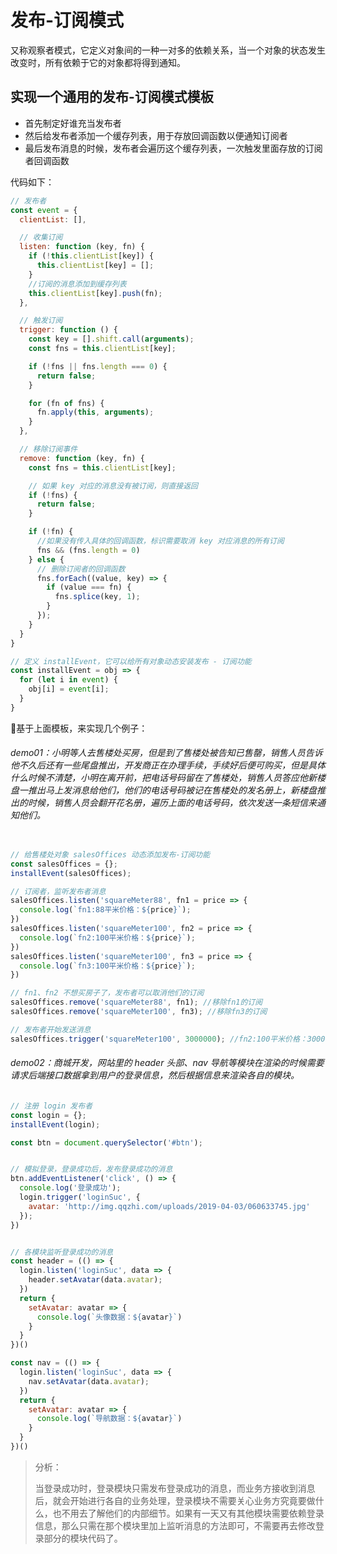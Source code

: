 # 发布-订阅模式

又称观察者模式，它定义对象间的一种一对多的依赖关系，当一个对象的状态发生改变时，所有依赖于它的对象都将得到通知。

## 实现一个通用的发布-订阅模式模板

- 首先制定好谁充当发布者
- 然后给发布者添加一个缓存列表，用于存放回调函数以便通知订阅者
- 最后发布消息的时候，发布者会遍历这个缓存列表，一次触发里面存放的订阅者回调函数

代码如下：

```JavaScript
// 发布者
const event = {
  clientList: [],

  // 收集订阅
  listen: function (key, fn) {
    if (!this.clientList[key]) {
      this.clientList[key] = [];
    }
    //订阅的消息添加到缓存列表
    this.clientList[key].push(fn); 
  },

  // 触发订阅
  trigger: function () {
    const key = [].shift.call(arguments);
    const fns = this.clientList[key];

    if (!fns || fns.length === 0) {
      return false;
    }

    for (fn of fns) {
      fn.apply(this, arguments);
    }
  },

  // 移除订阅事件
  remove: function (key, fn) {
    const fns = this.clientList[key];

    // 如果 key 对应的消息没有被订阅，则直接返回
    if (!fns) {
      return false;
    }

    if (!fn) {
      //如果没有传入具体的回调函数，标识需要取消 key 对应消息的所有订阅
      fns && (fns.length = 0)
    } else {
      // 删除订阅者的回调函数
      fns.forEach((value, key) => {
        if (value === fn) {
          fns.splice(key, 1);
        }
      });
    }
  }
}

// 定义 installEvent，它可以给所有对象动态安装发布 - 订阅功能
const installEvent = obj => {
  for (let i in event) {
    obj[i] = event[i];
  }
}
```

🍃基于上面模板，来实现几个例子：

###### demo01：小明等人去售楼处买房，但是到了售楼处被告知已售罄，销售人员告诉他不久后还有一些尾盘推出，开发商正在办理手续，手续好后便可购买，但是具体什么时候不清楚，小明在离开前，把电话号码留在了售楼处，销售人员答应他新楼盘一推出马上发消息给他们，他们的电话号码被记在售楼处的发名册上，新楼盘推出的时候，销售人员会翻开花名册，遍历上面的电话号码，依次发送一条短信来通知他们。

```JavaScript

// 给售楼处对象 salesOffices 动态添加发布-订阅功能
const salesOffices = {};
installEvent(salesOffices);

// 订阅者，监听发布者消息
salesOffices.listen('squareMeter88', fn1 = price => {
  console.log(`fn1:88平米价格：${price}`);
})
salesOffices.listen('squareMeter100', fn2 = price => {
  console.log(`fn2:100平米价格：${price}`);
})
salesOffices.listen('squareMeter100', fn3 = price => {
  console.log(`fn3:100平米价格：${price}`);
})

// fn1、fn2 不想买房子了，发布者可以取消他们的订阅
salesOffices.remove('squareMeter88', fn1); //移除fn1的订阅
salesOffices.remove('squareMeter100', fn3); //移除fn3的订阅

// 发布者开始发送消息
salesOffices.trigger('squareMeter100', 3000000); //fn2:100平米价格：3000000
```

###### demo02：商城开发，网站里的 header 头部、nav 导航等模块在渲染的时候需要请求后端接口数据拿到用户的登录信息，然后根据信息来渲染各自的模块。

```JavaScript
// 注册 login 发布者
const login = {};
installEvent(login);

const btn = document.querySelector('#btn');


// 模拟登录，登录成功后，发布登录成功的消息
btn.addEventListener('click', () => {
  console.log('登录成功');
  login.trigger('loginSuc', {
    avatar: 'http://img.qqzhi.com/uploads/2019-04-03/060633745.jpg'
  });
})


// 各模块监听登录成功的消息
const header = (() => {
  login.listen('loginSuc', data => {
    header.setAvatar(data.avatar);
  })
  return {
    setAvatar: avatar => {
      console.log(`头像数据：${avatar}`)
    }
  }
})()

const nav = (() => {
  login.listen('loginSuc', data => {
    nav.setAvatar(data.avatar);
  })
  return {
    setAvatar: avatar => {
      console.log(`导航数据：${avatar}`)
    }
  }
})()
```

> 分析：
>
>当登录成功时，登录模块只需发布登录成功的消息，而业务方接收到消息后，就会开始进行各自的业务处理，登录模块不需要关心业务方究竟要做什么，也不用去了解他们的内部细节。如果有一天又有其他模块需要依赖登录信息，那么只需在那个模块里加上监听消息的方法即可，不需要再去修改登录部分的模块代码了。







